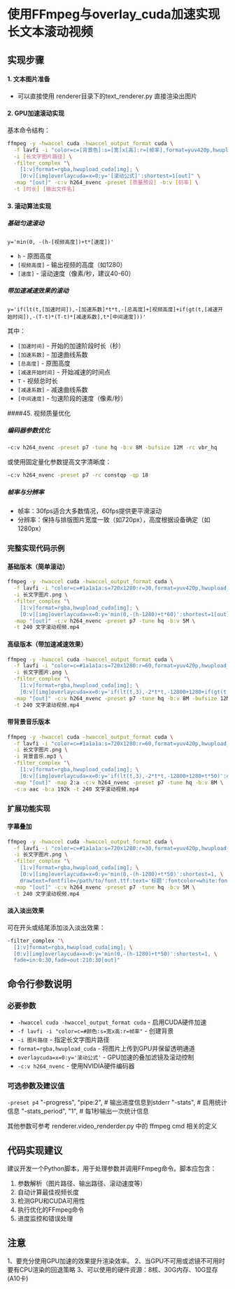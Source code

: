# 使用FFmpeg与overlay_cuda加速实现长文本滚动视频

## 实现步骤

#### 1. 文本图片准备

- 可以直接使用 renderer目录下的text_renderer.py 直接渲染出图片
  
#### 2. GPU加速滚动实现

基本命令结构：

```bash
ffmpeg -y -hwaccel cuda -hwaccel_output_format cuda \
  -f lavfi -i "color=c=[背景色]:s=[宽]x[高]:r=[帧率],format=yuv420p,hwupload_cuda" \
  -i [长文字图片路径] \
  -filter_complex "\
    [1:v]format=rgba,hwupload_cuda[img]; \
    [0:v][img]overlaycuda=x=0:y='[滚动公式]':shortest=1[out]" \
  -map "[out]" -c:v h264_nvenc -preset [质量预设] -b:v [码率] \
  -t [时长] [输出文件名]
```

#### 3. 滚动算法实现

##### 基础匀速滚动

```
y='min(0, -(h-[视频高度])+t*[速度])'
```

- `h` - 原图高度
- `[视频高度]` - 输出视频的高度（如1280）
- `[速度]` - 滚动速度（像素/秒，建议40-60）

##### 带加速减速效果的滚动

```
y='if(lt(t,[加速时间]),-[加速系数]*t*t,-[总高度]+[视频高度]+if(gt(t,[减速开始时间]),-(T-t)*(T-t)*[减速系数],t*[中间速度]))'
```

其中：
- `[加速时间]` - 开始的加速阶段时长（秒）
- `[加速系数]` - 加速曲线系数
- `[总高度]` - 原图高度
- `[减速开始时间]` - 开始减速的时间点
- `T` - 视频总时长
- `[减速系数]` - 减速曲线系数
- `[中间速度]` - 匀速阶段的速度（像素/秒）

####45. 视频质量优化

##### 编码器参数优化

```bash
-c:v h264_nvenc -preset p7 -tune hq -b:v 8M -bufsize 12M -rc vbr_hq
```

或使用固定量化参数提高文字清晰度：

```bash
-c:v h264_nvenc -preset p7 -rc constqp -qp 18
```

##### 帧率与分辨率

- 帧率：30fps适合大多数情况，60fps提供更平滑滚动
- 分辨率：保持与排版图片宽度一致（如720px），高度根据设备确定（如1280px）

### 完整实现代码示例

#### 基础版本（简单滚动）

```bash
ffmpeg -y -hwaccel cuda -hwaccel_output_format cuda \
  -f lavfi -i "color=c=#1a1a1a:s=720x1280:r=30,format=yuv420p,hwupload_cuda" \
  -i 长文字图片.png \
  -filter_complex "\
    [1:v]format=rgba,hwupload_cuda[img]; \
    [0:v][img]overlaycuda=x=0:y='min(0,-(h-1280)+t*60)':shortest=1[out]" \
  -map "[out]" -c:v h264_nvenc -preset p7 -tune hq -b:v 5M \
  -t 240 文字滚动视频.mp4
```

#### 高级版本（带加速减速效果）

```bash
ffmpeg -y -hwaccel cuda -hwaccel_output_format cuda \
  -f lavfi -i "color=c=#1a1a1a:s=720x1280:r=60,format=yuv420p,hwupload_cuda" \
  -i 长文字图片.png \
  -filter_complex "\
    [1:v]format=rgba,hwupload_cuda[img]; \
    [0:v][img]overlaycuda=x=0:y='if(lt(t,3),-2*t*t,-12800+1280+if(gt(t,235),-(240-t)*(240-t)*5,t*50))':eof_action=endall:shortest=1[out]" \
  -map "[out]" -c:v h264_nvenc -preset p7 -tune hq -b:v 8M -bufsize 12M -rc vbr_hq \
  -t 240 文字滚动视频.mp4
```

#### 带背景音乐版本

```bash
ffmpeg -y -hwaccel cuda -hwaccel_output_format cuda \
  -f lavfi -i "color=c=#1a1a1a:s=720x1280:r=60,format=yuv420p,hwupload_cuda" \
  -i 长文字图片.png \
  -i 背景音乐.mp3 \
  -filter_complex "\
    [1:v]format=rgba,hwupload_cuda[img]; \
    [0:v][img]overlaycuda=x=0:y='if(lt(t,3),-2*t*t,-12800+1280+t*50)':eof_action=endall:shortest=1[out]" \
  -map "[out]" -map 2:a -c:v h264_nvenc -preset p7 -tune hq -b:v 8M \
  -c:a aac -b:a 192k -t 240 文字滚动视频.mp4
```

### 扩展功能实现

#### 字幕叠加

```bash
ffmpeg -y -hwaccel cuda -hwaccel_output_format cuda \
  -f lavfi -i "color=c=#1a1a1a:s=720x1280:r=30,format=yuv420p,hwupload_cuda" \
  -i 长文字图片.png \
  -filter_complex "\
    [1:v]format=rgba,hwupload_cuda[img]; \
    [0:v][img]overlaycuda=x=0:y='min(0,-(h-1280)+t*50)':shortest=1, \
    drawtext=fontfile=/path/to/font.ttf:text='标题':fontcolor=white:fontsize=48:x=(w-text_w)/2:y=50[out]" \
  -map "[out]" -c:v h264_nvenc -preset p7 -tune hq -b:v 5M \
  -t 240 文字滚动视频.mp4
```

#### 淡入淡出效果

可在开头或结尾添加淡入淡出效果：

```bash
-filter_complex "\
  [1:v]format=rgba,hwupload_cuda[img]; \
  [0:v][img]overlaycuda=x=0:y='min(0,-(h-1280)+t*50)':shortest=1, \
  fade=in:0:30,fade=out:210:30[out]"
```

## 命令行参数说明

### 必要参数

- `-hwaccel cuda -hwaccel_output_format cuda` - 启用CUDA硬件加速
- `-f lavfi -i "color=c=#颜色:s=宽x高:r=帧率"` - 创建背景
- `-i 图片路径` - 指定长文字图片路径
- `format=rgba,hwupload_cuda` - 将图片上传到GPU并保留透明通道
- `overlaycuda=x=0:y='滚动公式'` - GPU加速的叠加滤镜及滚动控制
- `-c:v h264_nvenc` - 使用NVIDIA硬件编码器

### 可选参数及建议值

`-preset p4`
"-progress", "pipe:2",  # 输出进度信息到stderr
"-stats",  # 启用统计信息
"-stats_period", "1",  # 每1秒输出一次统计信息

其他参数可参考 renderer.video_renderder.py 中的 ffmpeg cmd 相关的定义


## 代码实现建议

建议开发一个Python脚本，用于处理参数并调用FFmpeg命令。脚本应包含：

1. 参数解析（图片路径、输出路径、滚动速度等）
2. 自动计算最佳视频长度
3. 检测GPU和CUDA可用性
4. 执行优化的FFmpeg命令
5. 进度监控和错误处理

## 注意

1、要充分使用GPU加速的效果提升渲染效率。
2、当GPU不可用或滤镜不可用时要有CPU渲染的回退策略
3、可以使用的硬件资源：8核、30G内存、10G显存(A10卡)